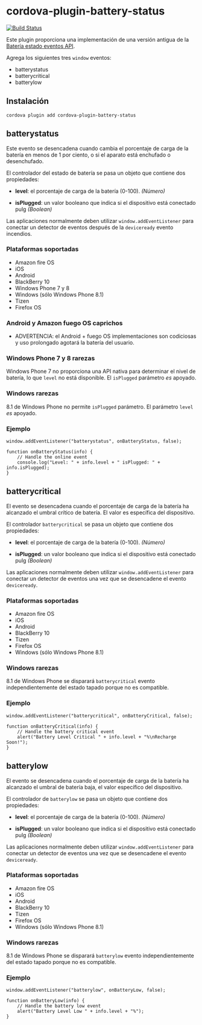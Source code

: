 <!--
# license: Licensed to the Apache Software Foundation (ASF) under one
#         or more contributor license agreements.  See the NOTICE file
#         distributed with this work for additional information
#         regarding copyright ownership.  The ASF licenses this file
#         to you under the Apache License, Version 2.0 (the
#         "License"); you may not use this file except in compliance
#         with the License.  You may obtain a copy of the License at
#
#           http://www.apache.org/licenses/LICENSE-2.0
#
#         Unless required by applicable law or agreed to in writing,
#         software distributed under the License is distributed on an
#         "AS IS" BASIS, WITHOUT WARRANTIES OR CONDITIONS OF ANY
#         KIND, either express or implied.  See the License for the
#         specific language governing permissions and limitations
#         under the License.
-->

# cordova-plugin-battery-status

[![Build Status](https://travis-ci.org/apache/cordova-plugin-battery-status.svg)](https://travis-ci.org/apache/cordova-plugin-battery-status)

Este plugin proporciona una implementación de una versión antigua de la [Batería estado eventos API](http://www.w3.org/TR/2011/WD-battery-status-20110915/).

Agrega los siguientes tres `window` eventos:

  * batterystatus
  * batterycritical
  * batterylow

## Instalación

    cordova plugin add cordova-plugin-battery-status
    

## batterystatus

Este evento se desencadena cuando cambia el porcentaje de carga de la batería en menos de 1 por ciento, o si el aparato está enchufado o desenchufado.

El controlador del estado de batería se pasa un objeto que contiene dos propiedades:

  * **level**: el porcentaje de carga de la batería (0-100). *(Número)*

  * **isPlugged**: un valor booleano que indica si el dispositivo está conectado pulg *(Boolean)*

Las aplicaciones normalmente deben utilizar `window.addEventListener` para conectar un detector de eventos después de la `deviceready` evento incendios.

### Plataformas soportadas

  * Amazon fire OS
  * iOS
  * Android
  * BlackBerry 10
  * Windows Phone 7 y 8
  * Windows (sólo Windows Phone 8.1)
  * Tizen
  * Firefox OS

### Android y Amazon fuego OS caprichos

  * ADVERTENCIA: el Android + fuego OS implementaciones son codiciosas y uso prolongado agotará la batería del usuario. 

### Windows Phone 7 y 8 rarezas

Windows Phone 7 no proporciona una API nativa para determinar el nivel de batería, lo que `level` no está disponible. El `isPlugged` parámetro *es* apoyado.

### Windows rarezas

8.1 de Windows Phone no permite `isPlugged` parámetro. El parámetro `level` *es* apoyado.

### Ejemplo

    window.addEventListener("batterystatus", onBatteryStatus, false);
    
    function onBatteryStatus(info) {
        // Handle the online event
        console.log("Level: " + info.level + " isPlugged: " + info.isPlugged);
    }
    

## batterycritical

El evento se desencadena cuando el porcentaje de carga de la batería ha alcanzado el umbral crítico de batería. El valor es específica del dispositivo.

El controlador `batterycritical` se pasa un objeto que contiene dos propiedades:

  * **level**: el porcentaje de carga de la batería (0-100). *(Número)*

  * **isPlugged**: un valor booleano que indica si el dispositivo está conectado pulg *(Boolean)*

Las aplicaciones normalmente deben utilizar `window.addEventListener` para conectar un detector de eventos una vez que se desencadene el evento `deviceready`.

### Plataformas soportadas

  * Amazon fire OS
  * iOS
  * Android
  * BlackBerry 10
  * Tizen
  * Firefox OS
  * Windows (sólo Windows Phone 8.1)

### Windows rarezas

8.1 de Windows Phone se disparará `batterycritical` evento independientemente del estado tapado porque no es compatible.

### Ejemplo

    window.addEventListener("batterycritical", onBatteryCritical, false);
    
    function onBatteryCritical(info) {
        // Handle the battery critical event
        alert("Battery Level Critical " + info.level + "%\nRecharge Soon!");
    }
    

## batterylow

El evento se desencadena cuando el porcentaje de carga de la batería ha alcanzado el umbral de batería baja, el valor específico del dispositivo.

El controlador de `batterylow` se pasa un objeto que contiene dos propiedades:

  * **level**: el porcentaje de carga de la batería (0-100). *(Número)*

  * **isPlugged**: un valor booleano que indica si el dispositivo está conectado pulg *(Boolean)*

Las aplicaciones normalmente deben utilizar `window.addEventListener` para conectar un detector de eventos una vez que se desencadene el evento `deviceready`.

### Plataformas soportadas

  * Amazon fire OS
  * iOS
  * Android
  * BlackBerry 10
  * Tizen
  * Firefox OS
  * Windows (sólo Windows Phone 8.1)

### Windows rarezas

8.1 de Windows Phone se disparará `batterylow` evento independientemente del estado tapado porque no es compatible.

### Ejemplo

    window.addEventListener("batterylow", onBatteryLow, false);
    
    function onBatteryLow(info) {
        // Handle the battery low event
        alert("Battery Level Low " + info.level + "%");
    }